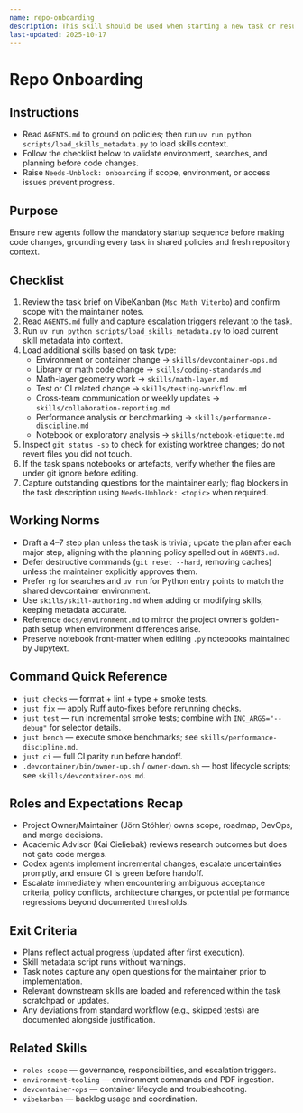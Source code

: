 ```yaml
---
name: repo-onboarding
description: This skill should be used when starting a new task or resuming work to follow the repository’s startup sequence.
last-updated: 2025-10-17
---
```


# Repo Onboarding

## Instructions
- Read `AGENTS.md` to ground on policies; then run `uv run python scripts/load_skills_metadata.py` to load skills context.
- Follow the checklist below to validate environment, searches, and planning before code changes.
- Raise `Needs-Unblock: onboarding` if scope, environment, or access issues prevent progress.

## Purpose

Ensure new agents follow the mandatory startup sequence before making code changes, grounding every task in shared policies and fresh repository context.

## Checklist

1. Review the task brief on VibeKanban (`Msc Math Viterbo`) and confirm scope with the maintainer notes.
2. Read `AGENTS.md` fully and capture escalation triggers relevant to the task.
3. Run `uv run python scripts/load_skills_metadata.py` to load current skill metadata into context.
4. Load additional skills based on task type:
   - Environment or container change → `skills/devcontainer-ops.md`
   - Library or math code change → `skills/coding-standards.md`
   - Math-layer geometry work → `skills/math-layer.md`
   - Test or CI related change → `skills/testing-workflow.md`
   - Cross-team communication or weekly updates → `skills/collaboration-reporting.md`
   - Performance analysis or benchmarking → `skills/performance-discipline.md`
   - Notebook or exploratory analysis → `skills/notebook-etiquette.md`
5. Inspect `git status -sb` to check for existing worktree changes; do not revert files you did not touch.
6. If the task spans notebooks or artefacts, verify whether the files are under git ignore before editing.
7. Capture outstanding questions for the maintainer early; flag blockers in the task description using `Needs-Unblock: <topic>` when required.

## Working Norms

- Draft a 4–7 step plan unless the task is trivial; update the plan after each major step, aligning with the planning policy spelled out in `AGENTS.md`.
- Defer destructive commands (`git reset --hard`, removing caches) unless the maintainer explicitly approves them.
- Prefer `rg` for searches and `uv run` for Python entry points to match the shared devcontainer environment.
- Use `skills/skill-authoring.md` when adding or modifying skills, keeping metadata accurate.
- Reference `docs/environment.md` to mirror the project owner’s golden-path setup when environment differences arise.
- Preserve notebook front-matter when editing `.py` notebooks maintained by Jupytext.

## Command Quick Reference

- `just checks` — format + lint + type + smoke tests.
- `just fix` — apply Ruff auto-fixes before rerunning checks.
- `just test` — run incremental smoke tests; combine with `INC_ARGS="--debug"` for selector details.
- `just bench` — execute smoke benchmarks; see `skills/performance-discipline.md`.
- `just ci` — full CI parity run before handoff.
- `.devcontainer/bin/owner-up.sh` / `owner-down.sh` — host lifecycle scripts; see `skills/devcontainer-ops.md`.

## Roles and Expectations Recap

- Project Owner/Maintainer (Jörn Stöhler) owns scope, roadmap, DevOps, and merge decisions.
- Academic Advisor (Kai Cieliebak) reviews research outcomes but does not gate code merges.
- Codex agents implement incremental changes, escalate uncertainties promptly, and ensure CI is green before handoff.
- Escalate immediately when encountering ambiguous acceptance criteria, policy conflicts, architecture changes, or potential performance regressions beyond documented thresholds.

## Exit Criteria

- Plans reflect actual progress (updated after first execution).
- Skill metadata script runs without warnings.
- Task notes capture any open questions for the maintainer prior to implementation.
- Relevant downstream skills are loaded and referenced within the task scratchpad or updates.
- Any deviations from standard workflow (e.g., skipped tests) are documented alongside justification.

## Related Skills

- `roles-scope` — governance, responsibilities, and escalation triggers.
- `environment-tooling` — environment commands and PDF ingestion.
- `devcontainer-ops` — container lifecycle and troubleshooting.
- `vibekanban` — backlog usage and coordination.
